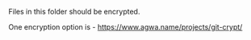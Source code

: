 Files in this folder should be encrypted.

One encryption option is - https://www.agwa.name/projects/git-crypt/
